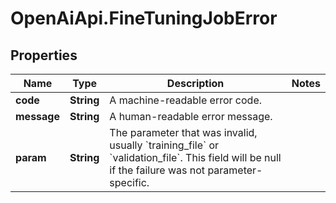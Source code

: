 # OpenAiApi.FineTuningJobError

## Properties
Name | Type | Description | Notes
------------ | ------------- | ------------- | -------------
**code** | **String** | A machine-readable error code. | 
**message** | **String** | A human-readable error message. | 
**param** | **String** | The parameter that was invalid, usually &#x60;training_file&#x60; or &#x60;validation_file&#x60;. This field will be null if the failure was not parameter-specific. | 
